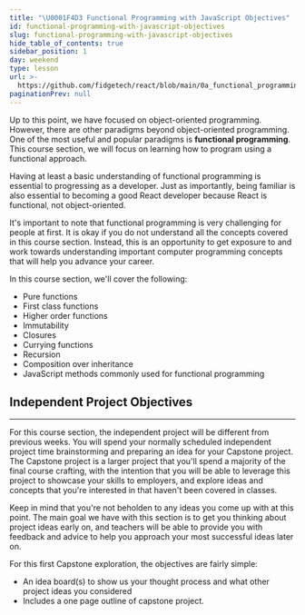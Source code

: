 ```yaml
---
title: "\U0001F4D3 Functional Programming with JavaScript Objectives"
id: functional-programming-with-javascript-objectives
slug: functional-programming-with-javascript-objectives
hide_table_of_contents: true
sidebar_position: 1
day: weekend
type: lesson
url: >-
  https://github.com/fidgetech/react/blob/main/0a_functional_programming_objectives.md
paginationPrev: null
---
```


Up to this point, we have focused on object-oriented programming. However, there are other paradigms beyond object-oriented programming. One of the most useful and popular paradigms is **functional programming**. This course section, we will focus on learning how to program using a functional approach.

Having at least a basic understanding of functional programming is essential to progressing as a developer. Just as importantly, being familiar is also essential to becoming a good React developer because React is functional, not object-oriented.

It's important to note that functional programming is very challenging for people at first. It is okay if you do not understand all the concepts covered in this course section. Instead, this is an opportunity to get exposure to and work towards understanding important computer programming concepts that will help you advance your career.

In this course section, we'll cover the following:

* Pure functions
* First class functions
* Higher order functions
* Immutability
* Closures
* Currying functions
* Recursion
* Composition over inheritance
* JavaScript methods commonly used for functional programming

## Independent Project Objectives
---

For this course section, the independent project will be different from previous weeks. You will spend your normally scheduled independent project time brainstorming and preparing an idea for your Capstone project. The Capstone project is a larger project that you'll spend a majority of the final course crafting, with the intention that you will be able to leverage this project to showcase your skills to employers, and explore ideas and concepts that you're interested in that haven't been covered in classes. 

Keep in mind that you're not beholden to any ideas you come up with at this point. The main goal we have with this section is to get you thinking about project ideas early on, and teachers will be able to provide you with feedback and advice to help you approach your most successful ideas later on.

For this first Capstone exploration, the objectives are fairly simple:

* An idea board(s) to show us your thought process and what other project ideas you considered
* Includes a one page outline of capstone project.